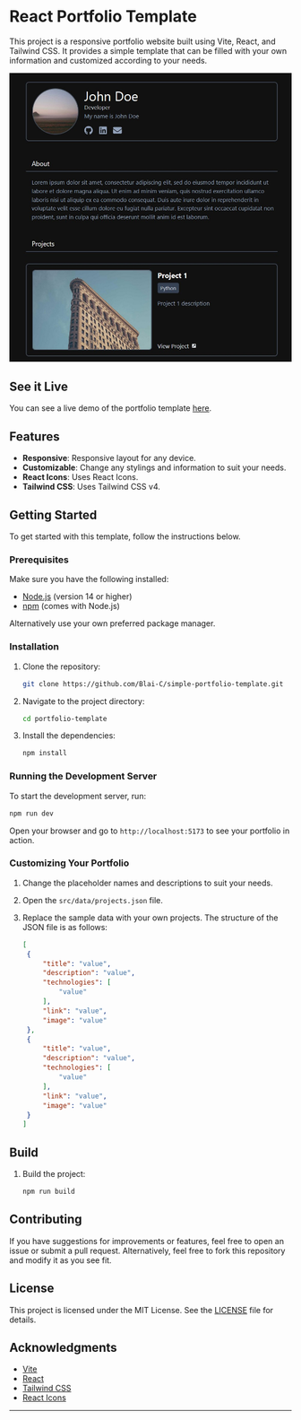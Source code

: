 # React Portfolio Template

This project is a responsive portfolio website built using Vite, React, and Tailwind CSS. It provides a simple template that can be filled with your own information and customized according to your needs.

![My Portfolio](./example.jpg)

## See it Live

You can see a live demo of the portfolio template [here](https://www.blaicalero.com).

## Features

- **Responsive**: Responsive layout for any device.
- **Customizable**: Change any stylings and information to suit your needs.
- **React Icons**: Uses React Icons.
- **Tailwind CSS**: Uses Tailwind CSS v4.

## Getting Started

To get started with this template, follow the instructions below.

### Prerequisites

Make sure you have the following installed:

- [Node.js](https://nodejs.org/) (version 14 or higher)
- [npm](https://www.npmjs.com/) (comes with Node.js)

Alternatively use your own preferred package manager.

### Installation

1. Clone the repository:

   ```bash
   git clone https://github.com/Blai-C/simple-portfolio-template.git
   ```

2. Navigate to the project directory:

   ```bash
   cd portfolio-template
   ```

3. Install the dependencies:

   ```bash
   npm install
   ```

### Running the Development Server

To start the development server, run:

```bash
npm run dev
```

Open your browser and go to `http://localhost:5173` to see your portfolio in action.

### Customizing Your Portfolio

1. Change the placeholder names and descriptions to suit your needs.
2. Open the `src/data/projects.json` file.
3. Replace the sample data with your own projects. The structure of the JSON file is as follows:

   ```json
   [
    {
        "title": "value",
        "description": "value",
        "technologies": [
            "value"
        ],
        "link": "value",
        "image": "value"
    },
    {
        "title": "value",
        "description": "value",
        "technologies": [
            "value"
        ],
        "link": "value",
        "image": "value"
    }
   ]
   ```

## Build

1. Build the project:

   ```bash
   npm run build
   ```

## Contributing

If you have suggestions for improvements or features, feel free to open an issue or submit a pull request. Alternatively, feel free to fork this repository and modify it as you see fit.

## License

This project is licensed under the MIT License. See the [LICENSE](LICENSE) file for details.

## Acknowledgments

- [Vite](https://vitejs.dev/)
- [React](https://reactjs.org/)
- [Tailwind CSS](https://tailwindcss.com/)
- [React Icons](https://react-icons.github.io/react-icons/)

---
